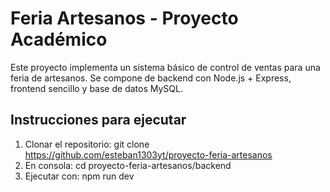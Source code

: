 # Feria Artesanos - Proyecto Académico
Este proyecto implementa un sistema básico de control de ventas para una feria
de artesanos.
Se compone de backend con Node.js + Express, frontend sencillo y base de datos MySQL.

## Instrucciones para ejecutar

1. Clonar el repositorio: git clone https://github.com/esteban1303yt/proyecto-feria-artesanos
2. En consola: cd proyecto-feria-artesanos/backend
3. Ejecutar con: npm run dev